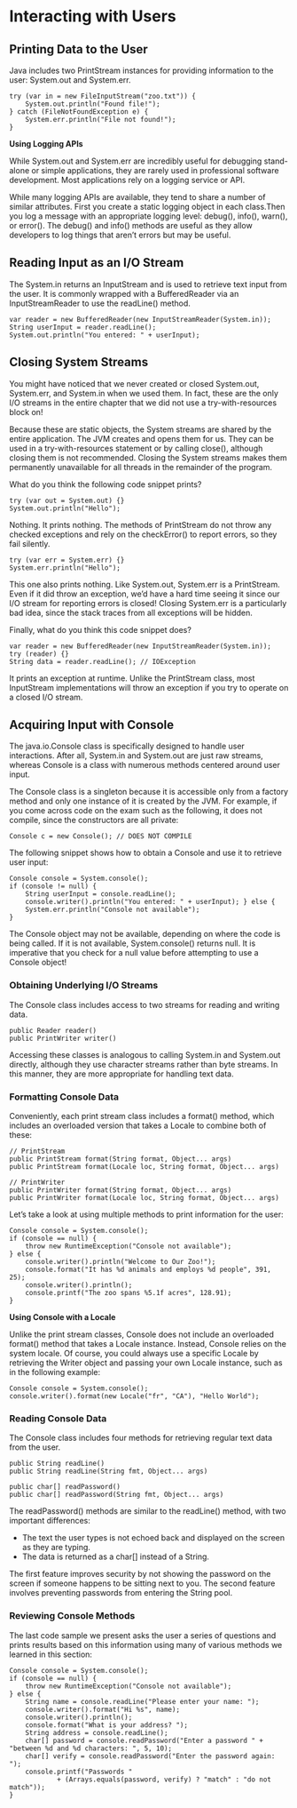 # Interacting with Users

## Printing Data to the User

Java includes two PrintStream instances for providing information to the user: System.out and System.err.

    try (var in = new FileInputStream("zoo.txt")) {
        System.out.println("Found file!");
    } catch (FileNotFoundException e) {
        System.err.println("File not found!");
    }

**Using Logging APIs**

While System.out and System.err are incredibly useful for debugging stand-alone or simple applications, they are rarely
used in professional software development. Most applications rely on a logging service or API.

While many logging APIs are available, they tend to share a number of similar attributes. First you create a static
logging object in each class.Then you log a message with an appropriate logging level: debug(), info(), warn(), or
error(). The debug() and info() methods are useful as they allow developers to log things that aren’t errors but may be
useful.

## Reading Input as an I/O Stream

The System.in returns an InputStream and is used to retrieve text input from the user. It is commonly wrapped with a
BufferedReader via an InputStreamReader to use the readLine() method.

    var reader = new BufferedReader(new InputStreamReader(System.in)); 
    String userInput = reader.readLine();
    System.out.println("You entered: " + userInput);

## Closing System Streams

You might have noticed that we never created or closed System.out, System.err, and System.in when we used them. In fact,
these are the only I/O streams in the entire chapter that we did not use a try-with-resources block on!

Because these are static objects, the System streams are shared by the entire application. The JVM creates and opens
them for us. They can be used in a try-with-resources statement or by calling close(), although closing them is not
recommended. Closing the System streams makes them permanently unavailable for all threads in the remainder of the
program.

What do you think the following code snippet prints?

    try (var out = System.out) {} 
    System.out.println("Hello");

Nothing. It prints nothing. The methods of PrintStream do not throw any checked exceptions and rely on the checkError()
to report errors, so they fail silently.

    try (var err = System.err) {} 
    System.err.println("Hello");

This one also prints nothing. Like System.out, System.err is a PrintStream. Even if it did throw an exception, we’d have
a hard time seeing it since our I/O stream for reporting errors is closed! Closing System.err is a particularly bad
idea, since the stack traces from all exceptions will be hidden.

Finally, what do you think this code snippet does?

    var reader = new BufferedReader(new InputStreamReader(System.in));
    try (reader) {}
    String data = reader.readLine(); // IOException

It prints an exception at runtime. Unlike the PrintStream class, most InputStream implementations will throw an
exception if you try to operate on a closed I/O stream.

## Acquiring Input with Console

The java.io.Console class is specifically designed to handle user interactions. After all, System.in and System.out are
just raw streams, whereas Console is a class with numerous methods centered around user input.

The Console class is a singleton because it is accessible only from a factory method and only one instance of it is
created by the JVM. For example, if you come across code on the exam such as the following, it does not compile, since
the constructors are all private:

    Console c = new Console(); // DOES NOT COMPILE

The following snippet shows how to obtain a Console and use it to retrieve user input:

    Console console = System.console(); 
    if (console != null) {
        String userInput = console.readLine();
        console.writer().println("You entered: " + userInput); } else {
        System.err.println("Console not available"); 
    }

The Console object may not be available, depending on where the code is being called. If it is not available,
System.console() returns null. It is imperative that you check for a null value before attempting to use a Console
object!

### Obtaining Underlying I/O Streams

The Console class includes access to two streams for reading and writing data.

    public Reader reader()
    public PrintWriter writer()

Accessing these classes is analogous to calling System.in and System.out directly, although they use character streams
rather than byte streams. In this manner, they are more appropriate for handling text data.

### Formatting Console Data

Conveniently, each print stream class includes a format() method, which includes an overloaded version that takes a
Locale to combine both of these:

    // PrintStream
    public PrintStream format(String format, Object... args)
    public PrintStream format(Locale loc, String format, Object... args)

    // PrintWriter
    public PrintWriter format(String format, Object... args)
    public PrintWriter format(Locale loc, String format, Object... args)

Let’s take a look at using multiple methods to print information for the user:

    Console console = System.console(); 
    if (console == null) {
        throw new RuntimeException("Console not available"); 
    } else {
        console.writer().println("Welcome to Our Zoo!");
        console.format("It has %d animals and employs %d people", 391, 25); 
        console.writer().println();
        console.printf("The zoo spans %5.1f acres", 128.91);
    }

**Using Console with a Locale**

Unlike the print stream classes, Console does not include an overloaded format() method that takes a Locale instance.
Instead, Console relies on the system locale. Of course, you could always use a specific Locale by retrieving the Writer
object and passing your own Locale instance, such as in the following example:

    Console console = System.console();
    console.writer().format(new Locale("fr", "CA"), "Hello World");

### Reading Console Data

The Console class includes four methods for retrieving regular text data from the user.

    public String readLine()
    public String readLine(String fmt, Object... args) 

    public char[] readPassword()
    public char[] readPassword(String fmt, Object... args)

The readPassword() methods are similar to the readLine() method, with two important differences:

- The text the user types is not echoed back and displayed on the screen as they are typing.
- The data is returned as a char[] instead of a String.

The first feature improves security by not showing the password on the screen if someone happens to be sitting next to
you. The second feature involves preventing passwords from entering the String pool.

### Reviewing Console Methods

The last code sample we present asks the user a series of questions and prints results based on this information using
many of various methods we learned in this section:

    Console console = System.console();
    if (console == null) {
        throw new RuntimeException("Console not available");
    } else {
        String name = console.readLine("Please enter your name: ");
        console.writer().format("Hi %s", name);
        console.writer().println();
        console.format("What is your address? ");
        String address = console.readLine();
        char[] password = console.readPassword("Enter a password " + "between %d and %d characters: ", 5, 10);
        char[] verify = console.readPassword("Enter the password again: ");
        console.printf("Passwords "
                + (Arrays.equals(password, verify) ? "match" : "do not match"));
    }